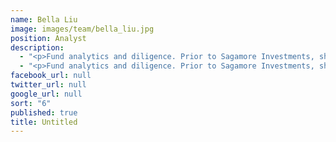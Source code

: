 ```yaml
---
name: Bella Liu
image: images/team/bella_liu.jpg
position: Analyst
description: 
  - "<p>Fund analytics and diligence. Prior to Sagamore Investments, she was an analyst at Copal Partners where she was involved in company analysis and valuation. </p> \n<p>She received a BA in Economics from Beijing Foreign Studies University and an MSc in Investment Management from Cass Business School, London City University.</p>"
  - "<p>Fund analytics and diligence. Prior to Sagamore Investments, she was an analyst at Copal Partners where she was involved in company analysis and valuation. </p> <p>She received a BA in Economics from Beijing Foreign Studies University and an MSc in Investment Management from Cass Business School, London City University.</p>"
facebook_url: null
twitter_url: null
google_url: null
sort: "6"
published: true
title: Untitled
---
```



